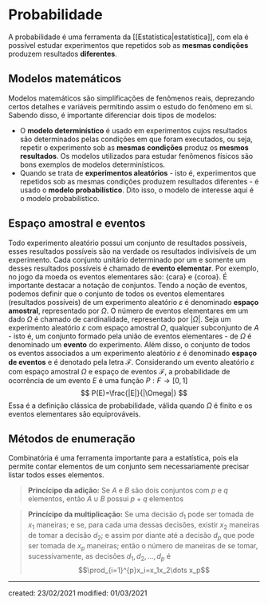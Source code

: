 # Probabilidade
A probabilidade é uma ferramenta da [[Estatística|estatística]], com ela é possível estudar experimentos que repetidos sob as **mesmas condições** produzem resultados **diferentes**.

## Modelos matemáticos
Modelos matemáticos são simplificações de fenômenos reais, deprezando certos detalhes e variáveis permitindo assim o estudo do fenômeno em si. Sabendo disso, é importante diferenciar dois tipos de modelos: 
- O **modelo determinístico** é usado em experimentos cujos resultados são determinados pelas condições em que foram executados, ou seja, repetir o experimento sob as **mesmas condições** produz os **mesmos resultados**. Os modelos utilizados para estudar fenômenos físicos são bons exemplos de modelos determinísticos.
- Quando se trata de **experimentos aleatórios** - isto é, experimentos que repetidos sob as mesmas condições produzem resultados diferentes - é usado o **modelo probabilístico**. Dito isso, o modelo de interesse aqui é o modelo probabilístico.

## Espaço amostral e eventos
Todo experimento aleatório possui um conjunto de resultados possíveis, esses resultados possíveis são na verdade os resultados indivisíveis de um experimento. Cada conjunto unitário determinado por um e somente um desses resultados possíveis é chamado de **evento elementar**. Por exemplo, no jogo da moeda os eventos elementares são: $\{\text{cara}\} \text{ e } \{\text{coroa}\}$. É importante destacar a notação de conjuntos.
Tendo a noção de eventos, podemos definir que o conjunto de todos os eventos elementares (resultados possíveis) de um experimento aleatório $\varepsilon$ é denominado **espaço amostral**, representado por $\Omega$. O número de eventos elementares em um dado $\Omega$ é chamado de cardinalidade, representado por $|\Omega|$.
Seja um experimento aleatório $\varepsilon$ com espaço amostral $\Omega$, qualquer subconjunto de $A$ - isto é, um conjunto formado pela união de eventos elementares - de $\Omega$ é denominado um **evento** do experimento. Além disso, o conjunto de todos os eventos associados a um experimento aleatório $\varepsilon$ é denominado **espaço de eventos** e é denotado pela letra $\mathcal{F}$.
Considerando um evento aleatório $\varepsilon$ com espaço amostral $\Omega$ e espaço de eventos $\mathcal{F}$, a probabilidade de ocorrência de um evento $E$ é uma função $P:F\rightarrow[0,1]$
$$
P(E)=\frac{|E|}{|\Omega|}
$$
Essa é a definição clássica de probabilidade, válida quando $\Omega$ é finito e os eventos elementares são equiprováveis.

## Métodos de enumeração
Combinatória é uma ferramenta importante para a estatística, pois ela permite contar elementos de um conjunto sem necessariamente precisar listar todos esses elementos.
> **Princícipo da adição:** Se $A$ e $B$ são dois conjuntos com $p$ e $q$ elementos, então $A\cup B$ possui $p + q$ elementos

> **Princícipo da multiplicação:** Se uma decisão $d_1$ pode ser tomada de $x_1$ maneiras; e se, para cada uma dessas decisões, existir $x_2$ maneiras de tomar a decisão $d_2$; e assim por diante até a decisão $d_p$ que pode ser tomada de $x_p$ maneiras; então o número de maneiras de se tomar, sucessivamente, as decisões $d_1,d_2,\dots,d_p$ é $$\prod_{i=1}^{p}x_i=x_1x_2\dots x_p$$

---

created: 23/02/2021
modified: 01/03/2021